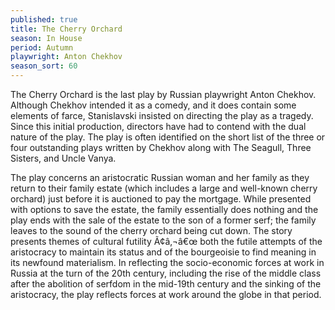 ```yaml
---
published: true
title: The Cherry Orchard
season: In House
period: Autumn
playwright: Anton Chekhov
season_sort: 60
---
```




The Cherry Orchard is the last play by Russian playwright Anton Chekhov. Although Chekhov intended it as a comedy, and it does contain some elements of farce, Stanislavski insisted on directing the play as a tragedy. Since this initial production, directors have had to contend with the dual nature of the play. The play is often identified on the short list of the three or four outstanding plays written by Chekhov along with The Seagull, Three Sisters, and Uncle Vanya.

The play concerns an aristocratic Russian woman and her family as they return to their family estate (which includes a large and well-known cherry orchard) just before it is auctioned to pay the mortgage. While presented with options to save the estate, the family essentially does nothing and the play ends with the sale of the estate to the son of a former serf; the family leaves to the sound of the cherry orchard being cut down. The story presents themes of cultural futility Ã¢â‚¬â€œ both the futile attempts of the aristocracy to maintain its status and of the bourgeoisie to find meaning in its newfound materialism. In reflecting the socio-economic forces at work in Russia at the turn of the 20th century, including the rise of the middle class after the abolition of serfdom in the mid-19th century and the sinking of the aristocracy, the play reflects forces at work around the globe in that period.
